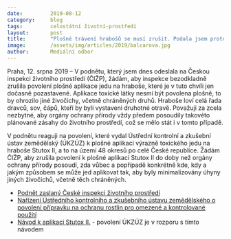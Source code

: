 ```yaml
---
date:         2019-08-12
category:     blog
tags:         celostátní životní-prostředí
layout:       post
title:        "Plošné trávení hrabošů se musí zrušit. Podala jsem proto podnět na Českou inspekci životního prostředí"
image:        /assets/img/articles/2019/balcarova.jpg
author:       Mediální odbor
---
```





Praha, 12. srpna 2019 – V podnětu, který jsem dnes odeslala na Českou inspekci životního prostředí (ČIŽP), žádám, aby inspekce bezodkladně zrušila povolení plošné aplikace jedu na hraboše, které je v tuto chvíli jen dočasně pozastavené. Aplikace toxické látky nesmí být povolena plošně, to by ohrozilo jiné živočichy, včetně chráněných druhů. Hraboše loví celá řada dravců, sov, čápů, kteří by byli vystaveni druhotné otravě. Považuji za zcela nezbytné, aby orgány ochrany přírody vždy předem posoudily takovéto plánované zásahy do životního prostředí, což se mělo stát i v tomto případě.

V podnětu reaguji na povolení, které vydal Ústřední kontrolní a zkušební ústav zemědělský (ÚKZÚZ) k plošné aplikaci výrazně toxického jedu na hraboše Stutox II, a to na území 48 okresů po celé České republice. Žádám ČIŽP, aby zrušila povolení k plošné aplikaci Stutox II do doby než orgány ochrany přírody posoudí, zda vůbec a popřípadě konkrétně kde, kdy a jakým způsobem se může jed aplikovat tak, aby byly minimalizovány úhyny jiných živočichů, včetně těch chráněných.

* [Podnět zaslaný České inspekci životního prostředí](http://pirati.cz/assets/pdf/podnet-cizp.pdf)
* [Nařízení Ústředního kontrolního a zkušebního ústavu zemědělského o povolení přípravku na ochranu rostlin pro omezené a kontrolované použití](http://eagri.cz/public/web/file/630378/Stutox_II_narizeni_UKZUZ_plosna_aplikace.pdf)
* [Návod k aplikaci Stutox II.](http://www.chem-bar.cz/view/files/files/918.pdf) - povolení ÚKZÚZ je v rozporu s tímto návodem 
